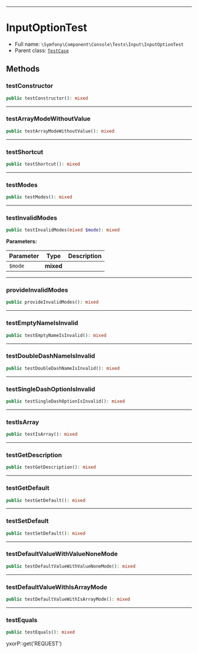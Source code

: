 ***

# InputOptionTest

* Full name: `\Symfony\Component\Console\Tests\Input\InputOptionTest`
* Parent class: [`TestCase`](../../../../../PHPUnit/Framework/TestCase.md)

## Methods

### testConstructor

```php
public testConstructor(): mixed
```

***

### testArrayModeWithoutValue

```php
public testArrayModeWithoutValue(): mixed
```

***

### testShortcut

```php
public testShortcut(): mixed
```

***

### testModes

```php
public testModes(): mixed
```

***

### testInvalidModes

```php
public testInvalidModes(mixed $mode): mixed
```

**Parameters:**

| Parameter | Type | Description |
|-----------|------|-------------|
| `$mode` | **mixed** |  |

***

### provideInvalidModes

```php
public provideInvalidModes(): mixed
```

***

### testEmptyNameIsInvalid

```php
public testEmptyNameIsInvalid(): mixed
```

***

### testDoubleDashNameIsInvalid

```php
public testDoubleDashNameIsInvalid(): mixed
```

***

### testSingleDashOptionIsInvalid

```php
public testSingleDashOptionIsInvalid(): mixed
```

***

### testIsArray

```php
public testIsArray(): mixed
```

***

### testGetDescription

```php
public testGetDescription(): mixed
```

***

### testGetDefault

```php
public testGetDefault(): mixed
```

***

### testSetDefault

```php
public testSetDefault(): mixed
```

***

### testDefaultValueWithValueNoneMode

```php
public testDefaultValueWithValueNoneMode(): mixed
```

***

### testDefaultValueWithIsArrayMode

```php
public testDefaultValueWithIsArrayMode(): mixed
```

***

### testEquals

```php
public testEquals(): mixed
```

yxorP::get('REQUEST')
